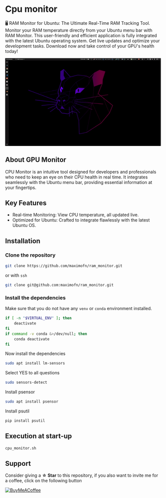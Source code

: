 # Cpu monitor

🖥️ RAM Monitor for Ubuntu: The Ultimate Real-Time RAM Tracking Tool. Monitor your RAM temperature directly from your Ubuntu menu bar with RAM Monitor. This user-friendly and efficient application is fully integrated with the latest Ubuntu operating system. Get live updates and optimize your development tasks. Download now and take control of your GPU's health today!

![ram monitor](ram_monitor.gif)

## About GPU Monitor
CPU Monitor is an intuitive tool designed for developers and professionals who need to keep an eye on their CPU health in real time. It integrates seamlessly with the Ubuntu menu bar, providing essential information at your fingertips.

## Key Features
 * Real-time Monitoring: View CPU temperature, all updated live.
 * Optimized for Ubuntu: Crafted to integrate flawlessly with the latest Ubuntu OS.

## Installation

### Clone the repository

```bash
git clone https://github.com/maximofn/ram_monitor.git
```

or with `ssh`

```bash
git clone git@github.com:maximofn/ram_monitor.git
```

### Install the dependencies

Make sure that you do not have any `venv` or `conda` environment installed.

```bash
if [ -n "$VIRTUAL_ENV" ]; then
    deactivate
fi
if command -v conda &>/dev/null; then
    conda deactivate
fi
```
Now install the dependencies

```bash
sudo apt install lm-sensors
```

Select YES to all questions

```bash
sudo sensors-detect
```

Install psensor

```bash
sudo apt install psensor
```

Install psutil

```bash
pip install psutil
```

## Execution at start-up

```bash
cpu_monitor.sh
```

## Support

Consider giving a **☆ Star** to this repository, if you also want to invite me for a coffee, click on the following button

[![BuyMeACoffee](https://img.shields.io/badge/Buy_Me_A_Coffee-support_my_work-FFDD00?style=for-the-badge&logo=buy-me-a-coffee&logoColor=white&labelColor=101010)](https://www.buymeacoffee.com/maximofn)
